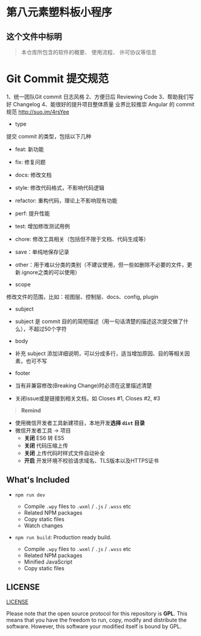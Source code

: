 # 第八元素塑料板小程序

## 这个文件中标明
> 本仓库所包含的软件的概要、
> 使用流程、
> 许可协议等信息

# Git Commit 提交规范
1、统一团队Git commit 日志风格
2、方便日后 Reviewing Code
3、帮助我们写好 Changelog
4、能很好的提升项目整体质量
业界比较推崇 Angular 的 commit 规范 http://suo.im/4rsYee
* type

提交 commit 的类型，包括以下几种

- feat: 新功能

- fix: 修复问题

- docs: 修改文档

- style: 修改代码格式，不影响代码逻辑

- refactor: 重构代码，理论上不影响现有功能

- perf: 提升性能

- test: 增加修改测试用例

- chore: 修改工具相关（包括但不限于文档、代码生成等）
- save：单纯地保存记录
- other：用于难以分类的类别（不建议使用，但一些如删除不必要的文件，更新.ignore之类的可以使用）

* scope

修改文件的范围，比如：视图层、控制层、docs、config, plugin

* subject

- subject 是 commit 目的的简短描述（用一句话清楚的描述这次提交做了什么），不超过50个字符

* body

- 补充 subject 添加详细说明，可以分成多行，适当增加原因、目的等相关因素，也可不写

* footer

- 当有非兼容修改(Breaking Change)时必须在这里描述清楚

- 关闭issue或是链接到相关文档，如 Closes #1, Closes #2, #3

> **Remind**
- 使用微信开发者工具新建项目，本地开发**选择 `dist` 目录**
- 微信开发者工具 -> 项目
  - **关闭** ES6 转 ES5
  - **关闭** 代码压缩上传
  - **关闭** 上传代码时样式文件自动补全
  - **开启** 开发环境不校验请求域名、TLS版本以及HTTPS证书

## What's Included

- `npm run dev`
  - Compile `.wpy` files to `.wxml` / `.js` / `.wxss` etc
  - Related NPM packages
  - Copy static files
  - Watch changes

- `npm run build`: Production ready build.
  - Compile `.wpy` files to `.wxml` / `.js` / `.wxss` etc
  - Related NPM packages
  - Minified JavaScript
  - Copy static files

## LICENSE

[LICENSE](https://github.com/Thunf/wepy-demo-bookmall/blob/master/LICENSE)

Please note that the open source protocol for this repository is **GPL**. This means that you have the freedom to run, copy, modify and distribute the software. However, this software your modified itself is bound by GPL.
